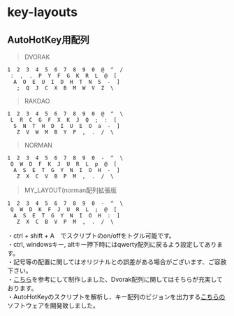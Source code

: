 # key-layouts
## AutoHotKey用配列
>DVORAK

    1  2  3  4  5  6  7  8  9  0  @  ^  /  
     :  ,  .  P  Y  F  G  K  R  L  @  [  
      A  O  E  U  I  D  H  T  N  S  -  ]  
       ;  Q  J  C  X  B  M  W  V  Z  \

>RAKDAO

    1  2  3  4  5  6  7  8  9  0  @  ^  \  
     L  R  C  G  F  X  K  J  Q  ;  :  [  
      S  N  T  H  D  I  U  E  O  a  -  ]  
       Z  V  W  M  B  Y  P  ,  .  /  \


>NORMAN

    1  2  3  4  5  6  7  8  9  0  -  ^  \  
     Q  W  D  F  K  J  U  R  L  p  @  [  
      A  S  E  T  G  Y  N  I  O  H  -  ]  
       Z  X  C  V  B  P  M  ,  .  /  \

>MY_LAYOUT(norman配列拡張版

    1  2  3  4  5  6  7  8  9  0  -  ^  \
     Q  W  D  K  F  J  U  R  L  ;  @  [
      A  S  E  T  G  Y  N  I  O  H  :  ]
       Z  X  C  B  V  P  M  ,  .  /  \

・ctrl + shift + A　でスクリプトのon/offをトグル可能です。  
・ctrl, windowsキー, altキー押下時にはqwerty配列に戻るよう設定してあります。   
・記号等の配置に関してはオリジナルとの誤差がある場合がございます、ご容赦下さい。  
・[こちら](https://github.com/snowlt23/dvorak-ahk)を参考にして制作しました、Dvorak配列に関してはそちらが充実しております。  
・AutoHotKeyのスクリプトを解析し、キー配列のビジョンを出力する[こちらの](https://github.com/yudai-uehara/AhkViewer)ソフトウェアを開発致しました。
